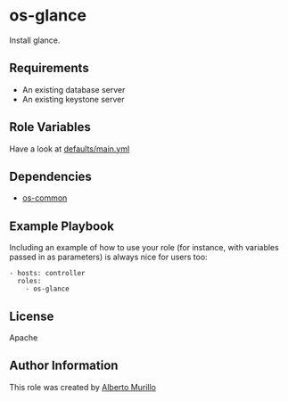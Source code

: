 os-glance
=========

Install glance.

Requirements
------------

* An existing database server
* An existing keystone server

Role Variables
--------------

Have a look at [defaults/main.yml](https://github.com/albertomurillo/ansible-openstack/blob/master/roles/os-glance/defaults/main.yml)

Dependencies
------------

* [os-common](https://github.com/albertomurillo/ansible-openstack/tree/master/roles/os-common)

Example Playbook
----------------

Including an example of how to use your role (for instance, with variables passed in as parameters) is always nice for users too:

    - hosts: controller
      roles:
        - os-glance

License
-------

Apache

Author Information
------------------

This role was created by [Alberto Murillo](mailto:albertomurillosilva@gmail.com)

